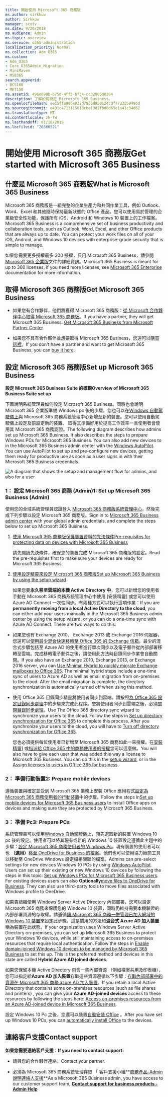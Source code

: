 ```yaml
---
title: 開始使用 Microsoft 365 商務版
ms.author: sirkkuw
author: Sirkkuw
manager: scotv
ms.date: 9/20/2018
ms.audience: Admin
ms.topic: overview
ms.service: o365-administration
localization_priority: Normal
ms.collection: Adm_O365
ms.custom:
- Adm_O365
- Core_O365Admin_Migration
- MiniMaven
- MSB365
search.appverid:
- BCS160
- MET150
ms.assetid: 496e690b-b75d-4ff5-bf34-cc32905d0364
description: 了解如何設定 Microsoft 365 Business。
ms.openlocfilehash: ee15ffa98de032d7936d950124cdf772335949bd
ms.sourcegitcommit: e491c4713115610cbe13d2fbd0d65e1a41c34d62
ms.translationtype: MT
ms.contentlocale: zh-TW
ms.lasthandoff: 01/16/2019
ms.locfileid: "26866521"
---
```

# <a name="get-started-with-microsoft-365-business"></a><span data-ttu-id="848fc-103">開始使用 Microsoft 365 商務版</span><span class="sxs-lookup"><span data-stu-id="848fc-103">Get started with Microsoft 365 Business</span></span>

## <a name="what-is-microsoft-365-business"></a><span data-ttu-id="848fc-104">什麼是 Microsoft 365 商務版</span><span class="sxs-lookup"><span data-stu-id="848fc-104">What is Microsoft 365 Business</span></span>

<span data-ttu-id="848fc-p101">Microsoft 365 商務版是一組完整的企業生產力和共同作業工具，例如 Outlook、Word、Excel 和其他隨時保持最新狀態的 Office 產品。您可以使用易於管理的企業級安全性功能，保護所有 iOS、Android 和 Windows 10 裝置上的工作檔案。</span><span class="sxs-lookup"><span data-stu-id="848fc-p101">Microsoft 365 Business is a comprehensive set of business productivity and collaboration tools, such as Outlook, Word, Excel, and other Office products that are always up to date. You can protect your work files on all of your iOS, Android, and Windows 10 devices with enterprise-grade security that is simple to manage.</span></span>
  
<span data-ttu-id="848fc-107">如果您需要更多授權最多 300 授權，只用 Microsoft 365 Business，請參閱[Microsoft 365 企業版](https://go.microsoft.com/fwlink/p/?linkid=860986)文件的詳細資訊。</span><span class="sxs-lookup"><span data-stu-id="848fc-107">Microsoft 365 Business is meant for up to 300 licenses, if you need more licenses, see [Microsoft 365 Enterprise](https://go.microsoft.com/fwlink/p/?linkid=860986) documentation for more information.</span></span> 
  
## <a name="get-microsoft-365-business"></a><span data-ttu-id="848fc-108">取得 Microsoft 365 商務版</span><span class="sxs-lookup"><span data-stu-id="848fc-108">Get Microsoft 365 Business</span></span>

- <span data-ttu-id="848fc-109">如果您有合作夥伴，他們將獲得 Microsoft 365 商務版：[從 Microsoft 合作夥伴中心取得 Microsoft 365 商務版](get-microsoft-365-business.md)。</span><span class="sxs-lookup"><span data-stu-id="848fc-109">If you have a partner, they will get Microsoft 365 Business: [Get Microsoft 365 Business from Microsoft Partner Center](get-microsoft-365-business.md).</span></span>
    
- <span data-ttu-id="848fc-110">如果您不具有合作夥伴並想要取得 Microsoft 365 Business，您還可以[購買這裡](https://www.microsoft.com/en-us/microsoft-365/business)。</span><span class="sxs-lookup"><span data-stu-id="848fc-110">If you don't have a partner and want to get Microsoft 365 Business, you can [buy it here](https://www.microsoft.com/en-us/microsoft-365/business).</span></span>
    
## <a name="set-up-microsoft-365-business"></a><span data-ttu-id="848fc-111">設定 Microsoft 365 商務版</span><span class="sxs-lookup"><span data-stu-id="848fc-111">Set up Microsoft 365 Business</span></span>

 <span data-ttu-id="848fc-112">**設定 Microsoft 365 Business Suite 的概觀**</span><span class="sxs-lookup"><span data-stu-id="848fc-112">**Overview of Microsoft 365 Business Suite set up**</span></span>
  
<span data-ttu-id="848fc-p102">下圖說明系統管理員如何設定 Microsoft 365 Business。同時也會說明 Microsoft 365 企業版準備 Windows pc 後的步驟。您也可以在[Windows 自動駕駛儀上](add-autopilot-devices-and-profile.md)與 Microsoft 365 商務系統管理中心新增至新的裝置。您可以使用自動駕駛儀上設定及前設定新的裝置、 取得其準備好用於提高工作效率一旦使用者會使用其 Microsoft 365 商務認證。</span><span class="sxs-lookup"><span data-stu-id="848fc-p102">The following diagram describes how admins set up Microsoft 365 Business. It also describes the steps to prepare Windows PCs for Microsoft 365 Business. You can also add new devices to in the Microsoft 365 Business admin center with the [Windows AutoPilot](add-autopilot-devices-and-profile.md). You can use AutoPilot to set up and pre-configure new devices, getting them ready for productive use as soon as a user signs in with their Microsoft 365 Business credentials.</span></span>
  
![A diagram that shows the setup and management flow for admins, and also for a user](media/249f81fc-7e79-44c7-8425-3a0b7b651c3b.png)
  
### <a name="1-set-up-microsoft-365-business-admin"></a><span data-ttu-id="848fc-118">1： 設定 Microsoft 365 商務 (Admin)</span><span class="sxs-lookup"><span data-stu-id="848fc-118">1: Set up Microsoft 365 Business (Admin)</span></span>

<span data-ttu-id="848fc-119">使用您的全域系統管理員認證登入 [Microsoft 365 商務版系統管理中心](https://portal.office.com/adminportal/home)，然後完成下列步驟以設定 Microsoft 365 商務版。</span><span class="sxs-lookup"><span data-stu-id="848fc-119">Sign in to [Microsoft 365 Business admin center](https://portal.office.com/adminportal/home) with your global admin credentials, and complete the steps below to set up Microsoft 365 Business.</span></span> 
  
1. [<span data-ttu-id="848fc-120">使用 Microsoft 365 商務版保護裝置資料的先決條件</span><span class="sxs-lookup"><span data-stu-id="848fc-120">Pre-requisites for protecting data on devices with Microsoft 365 Business</span></span>](pre-requisites-for-data-protection.md)
    
    <span data-ttu-id="848fc-121">請先閱讀先決條件，確保您的裝置完成 Microsoft 365 商務版的設定。</span><span class="sxs-lookup"><span data-stu-id="848fc-121">Read the pre-requisites first to make sure your devices are ready for Microsoft 365 Business.</span></span>
    
2. [<span data-ttu-id="848fc-122">使用設定精靈來設定 Microsoft 365 商務版</span><span class="sxs-lookup"><span data-stu-id="848fc-122">Set up Microsoft 365 Business by using the setup wizard</span></span>](set-up.md)
    
    <span data-ttu-id="848fc-p103">如果您要**永久移至雲端的本機 Active Directory 中**，您可以新增您的使用者手動在 Microsoft 365 商務系統管理中心中使用 [安裝精靈] 或您可以使用 Azure AD Connect 一次性同步。有兩種方式可以執行這項作業：</span><span class="sxs-lookup"><span data-stu-id="848fc-p103">If you are **permanently moving from a local Active Directory to the cloud**, you can either add your users manually in the Microsoft 365 Business admin center by using the setup wizard, or you can do a one-time sync with Azure AD Connect. There are two ways to do this:</span></span> 
    
  - <span data-ttu-id="848fc-p104">如果您也有 Exchange 2010、 Exchange 2013 或 Exchange 2016 伺服器，您還可以[使用最少混合快速移轉至 Office 365 的 Exchange 信箱](https://support.office.com/article/fdecceed-0702-4af3-85be-f2a0013937ef)。最少的混合式步驟包括至 Azure AD 的使用者進行單次同步以及電子郵件從內部部署移轉至雲端。完成移轉電子郵件之後，請使用此方法時目錄同步作業會自動關閉。</span><span class="sxs-lookup"><span data-stu-id="848fc-p104">If you also have an Exchange 2010, Exchange 2013, or Exchange 2016 server, you can [Use Minimal Hybrid to quickly migrate Exchange mailboxes to Office 365](https://support.office.com/article/fdecceed-0702-4af3-85be-f2a0013937ef). The minimal hybrid steps include a one-time sync of users to Azure AD as well as email migration from on-premises to the cloud. After the email migration is complete, the directory synchronization is automatically turned off when using this method.</span></span>
    
  - <span data-ttu-id="848fc-p105">使用 Office 365 目錄同步精靈將使用者同步到雲端。請按照[為 Office 365 設定目錄同步處理](https://support.office.com/article/1b3b5318-6977-42ed-b5c7-96fa74b08846)中的步驟來完成此程序。您將使用者同步到雲端之後，必須[關閉目錄同步處理](https://support.office.com/article/ee5f861e-bd48-4267-83d1-a4ead4b4a00d)。</span><span class="sxs-lookup"><span data-stu-id="848fc-p105">Use The Office 365 directory sync wizard to synchronize your users to the cloud. Follow the steps in [Set up directory synchronization for Office 365](https://support.office.com/article/1b3b5318-6977-42ed-b5c7-96fa74b08846) to complete this process. After you synchronize your users to the cloud, you will have to [Turn off directory synchronization for Office 365](https://support.office.com/article/ee5f861e-bd48-4267-83d1-a4ead4b4a00d).</span></span>
    
    <span data-ttu-id="848fc-p106">您也必須提供每位使用者已新增至 Microsoft 365 商務如此一來授權。在[安裝精靈](set-up.md)] 或[指派給 Office 365 中的商務使用者的授權](https://support.office.com/article/997596B5-4173-4627-B915-36ABAC6786DC)您可以這麼做。</span><span class="sxs-lookup"><span data-stu-id="848fc-p106">You will also have to give each user that was added this way a license to Microsoft 365 Business. You can do this in the [setup wizard](set-up.md), or in the [Assign licenses to users in Office 365 for business](https://support.office.com/article/997596B5-4173-4627-B915-36ABAC6786DC).</span></span>
    
### <a name="2-prepare-mobile-devices"></a><span data-ttu-id="848fc-133">2： 準備行動裝置</span><span class="sxs-lookup"><span data-stu-id="848fc-133">2: Prepare mobile devices</span></span>

<span data-ttu-id="848fc-134">遵循裝置與確定並受到 Microsoft 365 業務上安裝 Office 應用程式[設定為 Microsoft 365 商務使用者的行動裝置](set-up-mobile-devices.md)中的步驟。</span><span class="sxs-lookup"><span data-stu-id="848fc-134">Follow the steps in[Set up mobile devices for Microsoft 365 Business users](set-up-mobile-devices.md) to install Office apps on devices and making sure they are protected by Microsoft 365 Business.</span></span> 
  
### <a name="3-prepare-pcs"></a><span data-ttu-id="848fc-135">3： 準備 Pc</span><span class="sxs-lookup"><span data-stu-id="848fc-135">3: Prepare PCs</span></span>

<span data-ttu-id="848fc-p107">系統管理員可以使用[Windows 自動駕駛儀上](add-autopilot-devices-and-profile.md)，預先選取新的裝置 Windows 10 pc 後的設定。使用者可以將其現有或新的 Windows 10 裝置設定遵循此主題中的步驟：[設定 Microsoft 365 商務使用者的 Windows Pc](set-up-windows-devices.md)。現有裝置的使用者可以也 **（選用）**[移至 OneDrive for Business 的檔案](move-files-to-onedrive.md)。他們也可以使用協力廠商工具以移動至 OneDrive Windows 設定檔相關聯的檔案。</span><span class="sxs-lookup"><span data-stu-id="848fc-p107">Admins can pre-select settings for new devices Windows 10 PCs by using [Windows AutoPilot](add-autopilot-devices-and-profile.md). Users can set up their existing or new Windows 10 devices by following the steps in this topic: [Set up Windows PCs for Microsoft 365 Business users](set-up-windows-devices.md). For existing devices users can also **Optionally**[move files to OneDrive for Business](move-files-to-onedrive.md). They can also use third-party tools to move files associated with Windows profile to OneDrive.</span></span>
  
<span data-ttu-id="848fc-p108">如果貴組織使用 Windows Server Active Directory 內部部署，您可以設定 Microsoft 365 商務來保護您的 Windows 10 裝置，同時仍維持需要本機驗證的內部部署資源的存取權。請遵循[讓 Microsoft 365 商務一併管理已加入網域的 Windows 10 裝置](manage-windows-devices.md)來設定此步驟。這是慣用的方法和**混合式 Azure AD 加入裝置**稱為裝置在此狀態。</span><span class="sxs-lookup"><span data-stu-id="848fc-p108">If your organization uses Windows Server Active Directory on-premises, you can set up Microsoft 365 Business to protect your Windows 10 devices, while still maintaining access to on-premises resources that require local authentication. Follow the steps in [Enable domain-joined Windows 10 devices to be managed by Microsoft 365 Business](manage-windows-devices.md) to set this up. This is the preferred method and devices in this state are called **Hybrid Azure AD joined devices**.</span></span> 
  
<span data-ttu-id="848fc-143">如果您保留本機 Active Directory 包含一些內部資源 （例如檔案共用及印表機），您可以指定給**Azure AD 加入裝置**存取這些資源遵循以下步驟：[存取內部部署中的資源在 Microsoft 365 商務 azure AD 加入裝置](access-resources.md)。</span><span class="sxs-lookup"><span data-stu-id="848fc-143">If you retain a local Active Directory that contains some on-premises resources (such as file shares and printers) , you can give your **Azure AD-joined devices** access to these resources by following the steps here: [Access on-premises resources from an Azure AD-joined device in Microsoft 365 Business](access-resources.md).</span></span>
  
<span data-ttu-id="848fc-144">設定 Windows 10 Pc 之後，您還可以裝置[自動安裝 Office](auto-install-or-uninstall-office.md) 。</span><span class="sxs-lookup"><span data-stu-id="848fc-144">After you have set up Windows 10 PCs, you can [automatically install Office](auto-install-or-uninstall-office.md) to the devices.</span></span> 
  
## <a name="contact-support"></a><span data-ttu-id="848fc-145">連絡客戶支援</span><span class="sxs-lookup"><span data-stu-id="848fc-145">Contact support</span></span>

 <span data-ttu-id="848fc-146">**如果您需要連絡客戶支援：**</span><span class="sxs-lookup"><span data-stu-id="848fc-146">**If you need to contact support:**</span></span>
  
- <span data-ttu-id="848fc-147">請與您的合作夥伴連絡。</span><span class="sxs-lookup"><span data-stu-id="848fc-147">Contact your partner.</span></span>
    
- <span data-ttu-id="848fc-148">必須為 Microsoft 365 商務系統管理存取 「 客戶支援小組**[商務產品-Admin 說明連絡人支援](https://support.office.com/article/32a17ca7-6fa0-4870-8a8d-e25ba4ccfd4b)**</span><span class="sxs-lookup"><span data-stu-id="848fc-148">As a Microsoft 365 Business admin, you have access to our customer support team, **[Contact support for business products - Admin Help](https://support.office.com/article/32a17ca7-6fa0-4870-8a8d-e25ba4ccfd4b)**</span></span>
    


